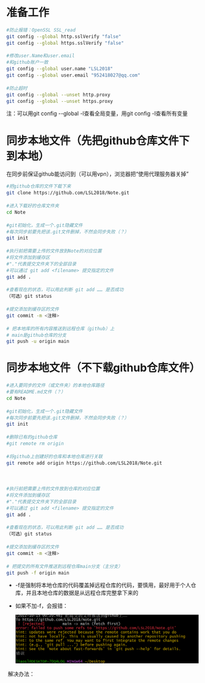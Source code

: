 # 准备工作

```bash
#防止报错：OpenSSL SSL_read
git config --global http.sslVerify "false"
git config --global https.sslVerify "false"

#修改user.Name和user.email
#和github账户一致
git config --global user.name "LSL2018"
git config --global user.email "952418027@qq.com"

#防止超时
git config --global --unset http.proxy
git config --global --unset https.proxy
```

注：可以用git config --global -l查看全局变量，用git config -l查看所有变量



# 同步本地文件（先把github仓库文件下到本地）

在同步前保证github能访问到（可以用vpn），浏览器把“使用代理服务器关掉”

```bash
#把github仓库的文件下载下来
git clone https://github.com/LSL2018/Note.git

#进入下载好的仓库文件夹
cd Note

#git初始化，生成一个.git隐藏文件
#每次同步前要先把该.git文件删掉，不然会同步失败（？）
git init

#执行前把需要上传的文件放到Note的对应位置
#将文件添加到缓存区
#"."代表提交文件夹下的全部目录
#可以通过 git add <filename> 提交指定的文件
git add .

#查看现在的状态，可以用此判断 git add …… 是否成功
（可选）git status

#提交添加到缓存区的文件
git commit -m <注释>

# 把本地库的所有内容推送到远程仓库（github）上
# main是github仓库的分支
git push -u origin main

```



# 同步本地文件（不下载github仓库文件）

```bash
#进入要同步的文件（或文件夹）的本地仓库路径
#要有README.md文件（？）
cd Note

#git初始化，生成一个.git隐藏文件
#每次同步前要先把该.git文件删掉，不然会同步失败（？）
git init

#删除已有的github仓库
#git remote rm origin

#将github上创建好的仓库和本地仓库进行关联
git remote add origin https://github.com/LSL2018/Note.git



#执行前把需要上传的文件放到仓库的对应位置
#将文件添加到缓存区
#"."代表提交文件夹下的全部目录
#可以通过 git add <filename> 提交指定的文件
git add .

#查看现在的状态，可以用此判断 git add …… 是否成功
（可选）git status

#提交添加到缓存区的文件
git commit -m <注释>

# 把提交的所有文件推送到远程仓库main分支（主分支）
git push -f origin main


```

- -f是强制将本地仓库的代码覆盖掉远程仓库的代码，要慎用，最好用于个人仓库，并且本地仓库的数据是从远程仓库完整拿下来的

- 如果不加-f，会报错：

  ![image-20221015002121225](./.assets/image-20221015002121225.png)

​				解决办法：
